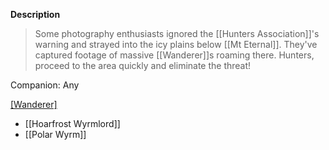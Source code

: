 **Description**
> Some photography enthusiasts ignored the [[Hunters Association]]'s warning and strayed into the icy plains below [[Mt Eternal]]. They've captured footage of massive [[Wanderer]]s roaming there. Hunters, proceed to the area quickly and eliminate the threat!

Companion: Any

[[Wanderer]](s)
* [[Hoarfrost Wyrmlord]]
* [[Polar Wyrm]]